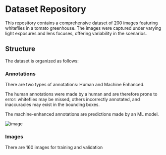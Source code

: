 # Dataset Repository
This repository contains a comprehensive dataset of 200 images featuring whiteflies in a tomato greenhouse. The images were captured under varying light exposures and lens focuses, offering variability in the scenarios.

## Structure

The dataset is organized as follows:

### Annotations

There are two types of annotations: Human and Machine Enhanced. 

The human annotations were made by a human and are therefore prone to error: whiteflies may be missed, others incorrectly annotated, and inaccuracies may exist in the bounding boxes.

The machine-enhanced annotations are predictions made by an ML model.

![image](https://github.com/chbranco99/SmartFarming/assets/45609008/66a7c0a2-7d1e-49d3-b53c-68212c6efa75)


### Images

 There are 160 images for training and validation


